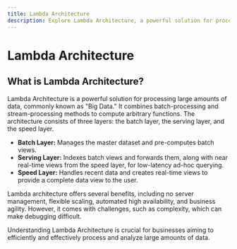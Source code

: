 ```yaml
---
title: Lambda Architecture
description: Explore Lambda Architecture, a powerful solution for processing large amounts of data, combining batch and stream processing methods. Learn about its three layers - batch layer, serving layer, and speed layer, along with benefits and challenges.
---
```


# Lambda Architecture

## What is Lambda Architecture?

Lambda Architecture is a powerful solution for processing large amounts of data, commonly known as "Big Data." It combines batch-processing and stream-processing methods to compute arbitrary functions. The architecture consists of three layers: the batch layer, the serving layer, and the speed layer.

- **Batch Layer:** Manages the master dataset and pre-computes batch views.
- **Serving Layer:** Indexes batch views and forwards them, along with near real-time views from the speed layer, for low-latency ad-hoc querying.
- **Speed Layer:** Handles recent data and creates real-time views to provide a complete data view to the user.

Lambda architecture offers several benefits, including no server management, flexible scaling, automated high availability, and business agility. However, it comes with challenges, such as complexity, which can make debugging difficult.

Understanding Lambda Architecture is crucial for businesses aiming to efficiently and effectively process and analyze large amounts of data.
